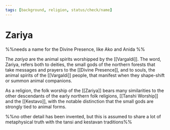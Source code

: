 ```yaml
---
tags: [background, religion, status/check/name]
---
```

# Zariya

%%needs a name for the Divine Presence, like Ako and Anida %%

The *zariya* are the animal spirits worshipped by the [[Vargaldi]]. The word, Zariya, refers both to deities, the small gods of the northern forests that take messages and prayers to the [[Divine Presence]], and to souls, the animal spirits of the [[Vargaldi]] people, that manifest when they shape-shift or summon animal companions. 

As a religion, the folk worship of the [[Zariya]] bears many similarities to the other descendants of the early northern folk religions, [[Tanshi Worship]] and the [[Kestavo]], with the notable distinction that the small gods are strongly tied to animal forms.

%%no other detail has been invented, but this is assumed to share a lot of metaphysical truth with the tansi and kestavan traditions%%

